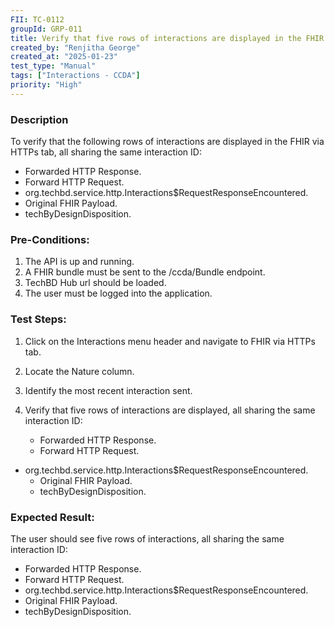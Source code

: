 ```yaml
---
FII: TC-0112
groupId: GRP-011
title: Verify that five rows of interactions are displayed in the FHIR via HTTPs tab, all sharing the same interaction ID, when a xml file is sent to the /ccda/Bundle endpoint
created_by: "Renjitha George"
created_at: "2025-01-23"
test_type: "Manual"
tags: ["Interactions - CCDA"]
priority: "High"
---
```


### Description

To verify that the following rows of interactions are displayed in the FHIR via
HTTPs tab, all sharing the same interaction ID:

- Forwarded HTTP Response.
- Forward HTTP Request.
- org.techbd.service.http.Interactions$RequestResponseEncountered.
- Original FHIR Payload.
- techByDesignDisposition.

### Pre-Conditions:

1. The API is up and running.
2. A FHIR bundle must be sent to the /ccda/Bundle endpoint.
3. TechBD Hub url should be loaded.
4. The user must be logged into the application.

### Test Steps:

1. Click on the Interactions menu header and navigate to FHIR via HTTPs tab.
2. Locate the Nature column.
3. Identify the most recent interaction sent.
4. Verify that five rows of interactions are displayed, all sharing the same
   interaction ID:

   - Forwarded HTTP Response.
   - Forward HTTP Request.

- org.techbd.service.http.Interactions$RequestResponseEncountered.
  - Original FHIR Payload.
  - techByDesignDisposition.

### Expected Result:

The user should see five rows of interactions, all sharing the same interaction
ID:

- Forwarded HTTP Response.
- Forward HTTP Request.
- org.techbd.service.http.Interactions$RequestResponseEncountered.
- Original FHIR Payload.
- techByDesignDisposition.
